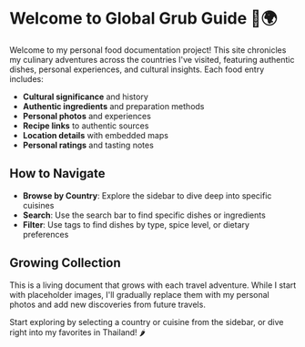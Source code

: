 # Welcome to Global Grub Guide 🍜🌍

Welcome to my personal food documentation project! This site chronicles my culinary adventures across the countries I've visited, featuring authentic dishes, personal experiences, and cultural insights. Each food entry includes:

- **Cultural significance** and history
- **Authentic ingredients** and preparation methods
- **Personal photos** and experiences
- **Recipe links** to authentic sources
- **Location details** with embedded maps
- **Personal ratings** and tasting notes

## How to Navigate

- **Browse by Country**: Explore the sidebar to dive deep into specific cuisines
- **Search**: Use the search bar to find specific dishes or ingredients
- **Filter**: Use tags to find dishes by type, spice level, or dietary preferences

## Growing Collection

This is a living document that grows with each travel adventure. While I start with placeholder images, I'll gradually replace them with my personal photos and add new discoveries from future travels.

Start exploring by selecting a country or cuisine from the sidebar, or dive right into my favorites in Thailand! 🌶️
